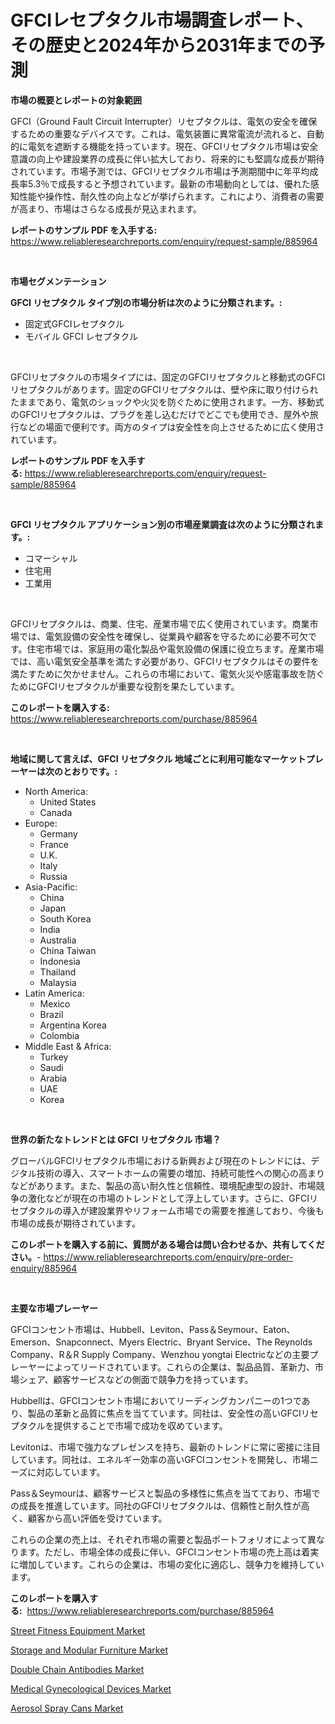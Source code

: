 <p><h1>GFCIレセプタクル市場調査レポート、その歴史と2024年から2031年までの予測</h1></p><p><strong>市場の概要とレポートの対象範囲</strong></p>
<p><p>GFCI（Ground Fault Circuit Interrupter）リセプタクルは、電気の安全を確保するための重要なデバイスです。これは、電気装置に異常電流が流れると、自動的に電気を遮断する機能を持っています。現在、GFCIリセプタクル市場は安全意識の向上や建設業界の成長に伴い拡大しており、将来的にも堅調な成長が期待されています。市場予測では、GFCIリセプタクル市場は予測期間中に年平均成長率5.3％で成長すると予想されています。最新の市場動向としては、優れた感知性能や操作性、耐久性の向上などが挙げられます。これにより、消費者の需要が高まり、市場はさらなる成長が見込まれます。</p></p>
<p><strong>レポートのサンプル PDF を入手する:</strong> <a href="https://www.reliableresearchreports.com/enquiry/request-sample/885964">https://www.reliableresearchreports.com/enquiry/request-sample/885964</a></p>
<p>&nbsp;</p>
<p><strong>市場セグメンテーション</strong></p>
<p><strong>GFCI リセプタクル タイプ別の市場分析は次のように分類されます。:</strong></p>
<p><ul><li>固定式GFCIレセプタクル</li><li>モバイル GFCI レセプタクル</li></ul></p>
<p>&nbsp;</p>
<p><p>GFCIリセプタクルの市場タイプには、固定のGFCIリセプタクルと移動式のGFCIリセプタクルがあります。固定のGFCIリセプタクルは、壁や床に取り付けられたままであり、電気のショックや火災を防ぐために使用されます。一方、移動式のGFCIリセプタクルは、プラグを差し込むだけでどこでも使用でき、屋外や旅行などの場面で便利です。両方のタイプは安全性を向上させるために広く使用されています。</p></p>
<p><strong>レポートのサンプル PDF を入手する:</strong>&nbsp;<a href="https://www.reliableresearchreports.com/enquiry/request-sample/885964">https://www.reliableresearchreports.com/enquiry/request-sample/885964</a></p>
<p>&nbsp;</p>
<p><strong> GFCI リセプタクル アプリケーション別の市場産業調査は次のように分類されます。:</strong></p>
<p><ul><li>コマーシャル</li><li>住宅用</li><li>工業用</li></ul></p>
<p>&nbsp;</p>
<p><p>GFCIリセプタクルは、商業、住宅、産業市場で広く使用されています。商業市場では、電気設備の安全性を確保し、従業員や顧客を守るために必要不可欠です。住宅市場では、家庭用の電化製品や電気設備の保護に役立ちます。産業市場では、高い電気安全基準を満たす必要があり、GFCIリセプタクルはその要件を満たすために欠かせません。これらの市場において、電気火災や感電事故を防ぐためにGFCIリセプタクルが重要な役割を果たしています。</p></p>
<p><strong>このレポートを購入する:</strong>&nbsp; <a href="https://www.reliableresearchreports.com/purchase/885964">https://www.reliableresearchreports.com/purchase/885964</a></p>
<p>&nbsp;</p>
<p><strong>地域に関して言えば、GFCI リセプタクル 地域ごとに利用可能なマーケットプレーヤーは次のとおりです。:</strong></p>
<p><ul>
    <li>
        North America:
        <ul>
            <li>United States</li>
            <li>Canada</li>
        </ul>
    </li>
    <li>
        Europe:
        <ul>
            <li>Germany</li>
            <li>France</li>
            <li>U.K.</li>
            <li>Italy</li>
            <li>Russia</li>
        </ul>
    </li>
    <li>
        Asia-Pacific:
        <ul>
            <li>China</li>
            <li>Japan</li>
            <li>South Korea</li>
            <li>India</li>
            <li>Australia</li>
            <li>China Taiwan</li>
            <li>Indonesia</li>
            <li>Thailand</li>
            <li>Malaysia</li>
        </ul>
    </li>
    <li>
        Latin America:
        <ul>
            <li>Mexico</li>
            <li>Brazil</li>
            <li>Argentina Korea</li>
            <li>Colombia</li>
        </ul>
    </li>
    <li>
        Middle East & Africa:
        <ul>
            <li>Turkey</li>
            <li>Saudi</li>
            <li>Arabia</li>
            <li>UAE</li>
            <li>Korea</li>
        </ul>
    </li>
    </ul></p>
<p>&nbsp;</p>
<p><strong>世界の新たなトレンドとは GFCI リセプタクル 市場？</strong></p>
<p><p>グローバルGFCIリセプタクル市場における新興および現在のトレンドには、デジタル技術の導入、スマートホームの需要の増加、持続可能性への関心の高まりなどがあります。また、製品の高い耐久性と信頼性、環境配慮型の設計、市場競争の激化などが現在の市場のトレンドとして浮上しています。さらに、GFCIリセプタクルの導入が建設業界やリフォーム市場での需要を推進しており、今後も市場の成長が期待されています。</p></p>
<p><strong>このレポートを購入する前に、質問がある場合は問い合わせるか、共有してください。</strong>- <a href="https://www.reliableresearchreports.com/enquiry/pre-order-enquiry/885964">https://www.reliableresearchreports.com/enquiry/pre-order-enquiry/885964</a></p>
<p>&nbsp;</p>
<p><strong>主要な市場プレーヤー</strong></p>
<p><p>GFCIコンセント市場は、Hubbell、Leviton、Pass＆Seymour、Eaton、Emerson、Snapconnect、Myers Electric、Bryant Service、The Reynolds Company、R＆R Supply Company、Wenzhou yongtai Electricなどの主要プレーヤーによってリードされています。これらの企業は、製品品質、革新力、市場シェア、顧客サービスなどの側面で競争力を持っています。</p><p>Hubbellは、GFCIコンセント市場においてリーディングカンパニーの1つであり、製品の革新と品質に焦点を当てています。同社は、安全性の高いGFCIリセプタクルを提供することで市場で成功を収めています。</p><p>Levitonは、市場で強力なプレゼンスを持ち、最新のトレンドに常に密接に注目しています。同社は、エネルギー効率の高いGFCIコンセントを開発し、市場ニーズに対応しています。</p><p>Pass＆Seymourは、顧客サービスと製品の多様性に焦点を当てており、市場での成長を推進しています。同社のGFCIリセプタクルは、信頼性と耐久性が高く、顧客から高い評価を受けています。</p><p>これらの企業の売上は、それぞれ市場の需要と製品ポートフォリオによって異なります。ただし、市場全体の成長に伴い、GFCIコンセント市場の売上高は着実に増加しています。これらの企業は、市場の変化に適応し、競争力を維持しています。</p></p>
<p><strong>このレポートを購入する:</strong>&nbsp;&nbsp;<a href="https://www.reliableresearchreports.com/purchase/885964">https://www.reliableresearchreports.com/purchase/885964</a></p>
<p><p><a href="https://view.publitas.com/reportprime-1/street-fitness-equipment-market-challenges-opportunities-and-growth-drivers-and-major-market-players-forecasted-for-period-from-2024-2031/">Street Fitness Equipment Market</a></p><p><a href="https://github.com/luckyshygirl/Market-Research-Report-List-3/blob/main/storage-and-modular-furniture-market.md">Storage and Modular Furniture Market</a></p><p><a href="https://sulfuric-clavicle-d39.notion.site/Double-Chain-Antibodies-Market-Furnish-Information-about-Market-Size-Market-Share-Market-Dynamics--4771acdbbb4148ce950e114a03c800c1">Double Chain Antibodies Market</a></p><p><a href="https://automatic-knee-4c7.notion.site/Medical-Gynecological-Devices-Market-Share-Market-New-Trends-Analysis-Report-By-Type-By-Applicati-30185fdfb30d4eb398fecfb621705173">Medical Gynecological Devices Market</a></p><p><a href="https://view.publitas.com/reportprime-1/aerosol-spray-cans-market-dynamics-2024-2031-also-about-its-market-trends-projections-and-opportunities/">Aerosol Spray Cans Market</a></p></p>